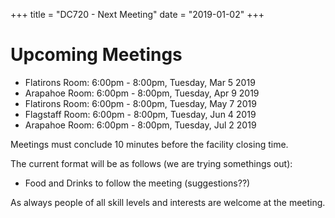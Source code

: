+++
title = "DC720 - Next Meeting"
date = "2019-01-02"
+++

# Upcoming Meetings

* Flatirons Room: 6:00pm - 8:00pm, Tuesday, Mar 5 2019
* Arapahoe Room: 6:00pm - 8:00pm, Tuesday, Apr 9 2019
* Flatirons Room: 6:00pm - 8:00pm, Tuesday, May 7 2019
* Flagstaff Room: 6:00pm - 8:00pm, Tuesday, Jun 4 2019
* Arapahoe Room: 6:00pm - 8:00pm, Tuesday, Jul 2 2019

Meetings must conclude 10 minutes before the facility closing time. 

The current format will be as follows (we are trying somethings out):

* Food and Drinks to follow the meeting (suggestions??)

As always people of all skill levels and interests are welcome at the meeting.